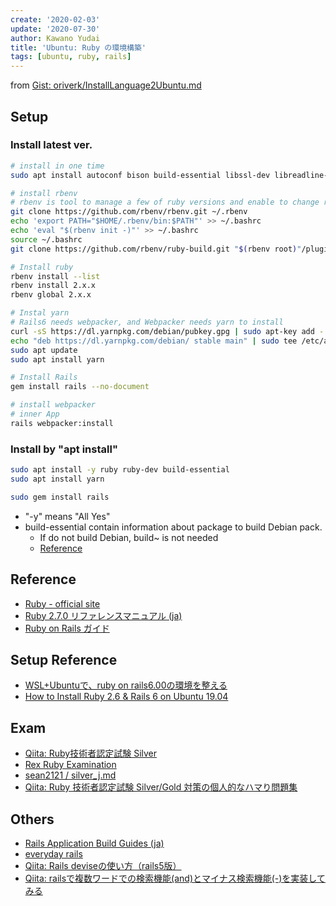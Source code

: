 ```yaml
---
create: '2020-02-03'
update: '2020-07-30'
author: Kawano Yudai
title: 'Ubuntu: Ruby の環境構築'
tags: [ubuntu, ruby, rails]
---
```


from [Gist: oriverk/InstallLanguage2Ubuntu.md](https://gist.github.com/oriverk/5d0352c7ca673883d9326e5ce0fb2ae1)

## Setup
### Install latest ver.
```sh
# install in one time
sudo apt install autoconf bison build-essential libssl-dev libreadline-dev zlib1g-dev libncurses5-dev libffi-dev libgdbm-dev

# install rbenv
# rbenv is tool to manage a few of ruby versions and enable to change ruby ver. project by project.
git clone https://github.com/rbenv/rbenv.git ~/.rbenv
echo 'export PATH="$HOME/.rbenv/bin:$PATH"' >> ~/.bashrc
echo 'eval "$(rbenv init -)"' >> ~/.bashrc
source ~/.bashrc
git clone https://github.com/rbenv/ruby-build.git "$(rbenv root)"/plugins/ruby-build

# Install ruby
rbenv install --list
rbenv install 2.x.x
rbenv global 2.x.x

# Instal yarn
# Rails6 needs webpacker, and Webpacker needs yarn to install
curl -sS https://dl.yarnpkg.com/debian/pubkey.gpg | sudo apt-key add -
echo "deb https://dl.yarnpkg.com/debian/ stable main" | sudo tee /etc/apt/sources.list.d/yarn.list
sudo apt update
sudo apt install yarn

# Install Rails
gem install rails --no-document

# install webpacker
# inner App
rails webpacker:install
```

### Install by "apt install"
```sh
sudo apt install -y ruby ruby-dev build-essential
sudo apt install yarn

sudo gem install rails
```

- "-y" means "All Yes"
- build-essential contain information about package to build Debian pack.
  - If do not build Debian, build~ is not needed
  - [Reference](https://packages.debian.org/ja/sid/build-essential)

## Reference
- [Ruby - official site](https://www.ruby-lang.org/ja/)
- [Ruby 2.7.0 リファレンスマニュアル (ja)](https://docs.ruby-lang.org/ja/2.7.0/doc/index.html)
- [Ruby on Rails ガイド](https://railsguides.jp/)

## Setup Reference
- [WSL+Ubuntuで、ruby on rails6.00の環境を整える](https://qiita.com/BlindSoup/items/8ed98b5ba15d1d6c6a7c)
- [How to Install Ruby 2.6 & Rails 6 on Ubuntu 19.04](https://www.techiediaries.com/install-ruby-and-ruby-on-rails-ubuntu/)

## Exam
- [Qiita: Ruby技術者認定試験 Silver](https://qiita.com/joji/private/cf5a25935995395f24fc)
- [Rex Ruby Examination](https://rex.libertyfish.co.jp/)
- [sean2121 / silver_j.md](https://gist.github.com/sean2121/945035ef2341f0c39bf40762cd8531e0)
- [Qiita: Ruby 技術者認定試験 Silver/Gold 対策の個人的なハマり問題集](https://qiita.com/ffggss/items/0bab2a1e80e941378b49)

## Others
- [Rails Application Build Guides (ja)](https://rails.densan-labs.net/index.html#)
- [everyday rails](https://everydayrails.com/)
- [Qiita: Rails deviseの使い方（rails5版）](https://qiita.com/cigalecigales/items/f4274088f20832252374)
- [Qiita: railsで複数ワードでの検索機能(and)とマイナス検索機能(-)を実装してみる](https://qiita.com/Orangina1050/items/c53919864b5313ab9672)